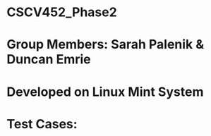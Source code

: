 # CSCV452_Phase2
# Group Members: Sarah Palenik & Duncan Emrie
# Developed on Linux Mint System
# Test Cases: 
